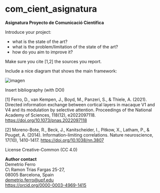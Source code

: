 # com_cient_asignatura
**Asignatura Proyecto de Comunicació Cientifica**

Introduce your project: 
- what is the state of the art?
- what is the problem/limitation of the state of the art?
- how do you aim to improve it?

Make sure you cite [1,2] the sources you report.

Include a nice diagram that shows the main framework:

![imagen](https://user-images.githubusercontent.com/79866549/226570815-999e179c-ac91-486e-8846-f09cb56cf27d.png)



Insert bibliography (with DOI)

[1] Ferro, D., van Kempen, J., Boyd, M., Panzeri, S., & Thiele, A. (2021). Directed information exchange between cortical layers in macaque V1 and V4 and its modulation by selective attention. Proceedings of the National Academy of Sciences, 118(12), e2022097118. https://doi.org/10.1073/pnas.2022097118 

[2] Moreno-Bote, R., Beck, J., Kanitscheider, I., Pitkow, X., Latham, P., & Pouget, A. (2014). Information-limiting correlations. Nature neuroscience, 17(10), 1410-1417. https://doi.org/10.1038/nn.3807 


License Creative-Common (CC 4.0)




**Author contact**\
Demetrio Ferro\
C\ Ramon Trias Fargas 25-27,\
08005 Barcelona, Spain\
demetrio.ferro@upf.edu\
https://orcid.org/0000-0003-4969-1415

